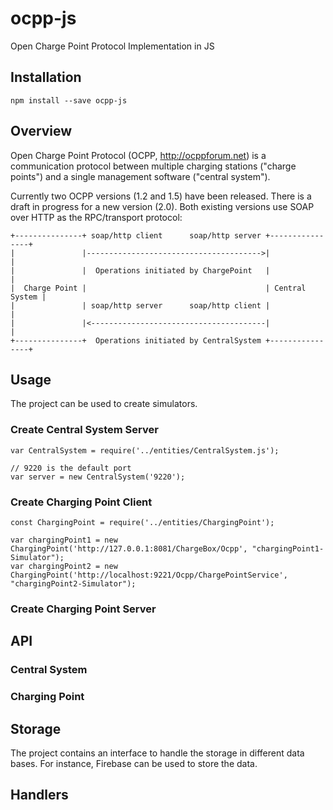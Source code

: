 # ocpp-js
Open Charge Point Protocol Implementation in JS

## Installation
`npm install --save ocpp-js`

## Overview

Open Charge Point Protocol (OCPP, <http://ocppforum.net>) is a communication
protocol between multiple charging stations ("charge points") and a single
management software ("central system").

Currently two OCPP versions (1.2 and 1.5) have been released.
There is a draft in progress for a new version (2.0).
Both existing versions use SOAP over HTTP as the RPC/transport protocol:

    +---------------+ soap/http client      soap/http server +----------------+
    |               |--------------------------------------->|                |
    |               |  Operations initiated by ChargePoint   |                |
    |  Charge Point |                                        | Central System |
    |               | soap/http server      soap/http client |                |
    |               |<---------------------------------------|                |
    +---------------+  Operations initiated by CentralSystem +----------------+


## Usage

The project can be used to create simulators.

### Create Central System Server
```
var CentralSystem = require('../entities/CentralSystem.js');

// 9220 is the default port
var server = new CentralSystem('9220');
```

### Create Charging Point Client
```
const ChargingPoint = require('../entities/ChargingPoint');

var chargingPoint1 = new ChargingPoint('http://127.0.0.1:8081/ChargeBox/Ocpp', "chargingPoint1-Simulator");
var chargingPoint2 = new ChargingPoint('http://localhost:9221/Ocpp/ChargePointService', "chargingPoint2-Simulator");
```

### Create Charging Point Server


## API
### Central System
### Charging Point

## Storage
The project contains an interface to handle the storage in different data bases.
For instance, Firebase can be used to store the data.

## Handlers
